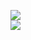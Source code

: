 [![](https://img.shields.io/badge/Made%20With-Github%20Spray-lightgrey.svg?style=for-the-badge&logo=github)](https://github.com/Annihil/github-spray#30018)  
[![](https://i.imgur.com/2DrTn0Z.gif)](https://github.com/Annihil/github-spray)